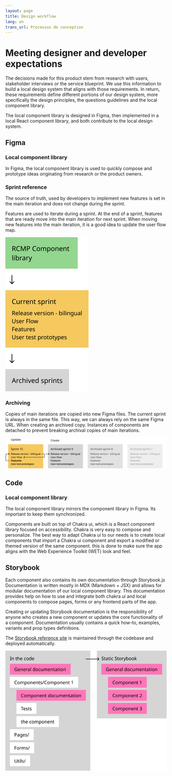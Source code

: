 ```yaml
---
layout: page
title: Design workflow
lang: en
trans_url: Processus de conception
---
```

# Meeting designer and developer expectations

The decisions made for this product stem from research with users, stakeholder interviews or the service blueprint. We use this information to build a local design system that aligns with those requirements. In return, these requirements define different portions of our design system, more specifically the design principles, the questions guidelines and the local component library.

The local component library is designed in Figma, then implemented in a local React component library, and both contribute to the local design system. 

## Figma

### Local component library

In Figma, the local component library is used to quickly compose and prototype ideas originating from research or the product owners.

### Sprint reference

The source of truth, used by developers to implement new features is set in the main iteration and does not change during the sprint. 

Features are used to iterate during a sprint. At the end of a sprint, features that are ready move into the main iteration for next sprint. When moving new features into the main iteration, it is a good idea to update the user flow map.

![Diagram showing RCMP component library file leads to the current sprint file. Current sprint file leads to archived sprint files.](/assets/img/figma-structure.png "Figma file structure schema")

### Archiving

Copies of main iterations are copied into new Figma files. The current sprint is always in the same file. This way, we can always rely on the same Figma URL. When creating an archived copy. Instances of components are detached to prevent breaking archival copies of main iterations. 

![Diagram showing the process to archive a sprint file.](/assets/img/sprint-to-sprint-process.png "Archiving main sprint file")

## Code

### Local component library

The local component library mirrors the component library in Figma. Its important to keep them synchronized. 

Components are built on top of Chakra ui, which is a React component library focused on accessibility. Chakra is very easy to compose and personalize. The best way to adapt Chakra ui to our needs is to create local components that import a Chakra ui component and export a modified or themed version of the same component. this is done to make sure the app aligns with the Web Experience Toolkit (WET) look and feel. 

## Storybook

Each component also contains its own documentation through Storybook.js Documentation is written mostly in MDX (Markdown + JSX) and allows for modular documentation of our local component library. This documentation provides help on how to use and integrate both chakra ui and local components to compose pages, forms or any frontend parts of the app.

Creating or updating Storybook documentation is the responsibility of anyone who creates a new component or updates the core functionality of a component. Documentation usually contains a quick how-to, examples, variants and prop types definitions.

The [Storybook reference site]((https://cds-snc.github.io/report-a-cybercrime/?path=/docs/1-start--page)) is maintained through the codebase and deployed automatically. 

![Diagram displaying how documentation is contained in a component, alongside tests and the component files. ](/assets/img/storybook-modular-documentation.png "Storybook modular documentation")